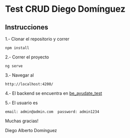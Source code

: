 # Test CRUD Diego Domínguez

## Instrucciones

1.- Clonar el repositorio y correr

    npm install

2.- Correr el proyecto
    
    ng serve

3.- Navegar al 

    http://localhost:4200/

4.- El backend se encuentra en [be_ayudate_test](https://github.com/DiegoDom/be_ayudate_test)


5.- El usuario es 
    
    email: admin@admin.com  password: admin1234


Muchas gracias!


Diego Alberto Domínguez
